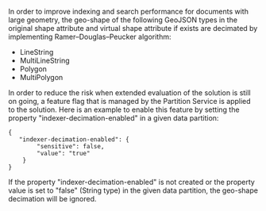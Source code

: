 In order to improve indexing and search performance for documents with large geometry, the geo-shape of the following 
GeoJSON types in the original shape attribute and virtual shape attribute if exists are decimated 
by implementing Ramer–Douglas–Peucker algorithm:
- LineString
- MultiLineString
- Polygon
- MultiPolygon  

In order to reduce the risk when extended evaluation of the solution is still on going, a feature flag that is managed by 
the Partition Service is applied to the solution.
Here is an example to enable this feature by setting the property "indexer-decimation-enabled" in a given data partition:
```
{
   "indexer-decimation-enabled": {
        "sensitive": false,
        "value": "true"
    }
}
```

If the property "indexer-decimation-enabled" is not created or the property value is set to "false" (String type) in the 
given data partition, the geo-shape decimation will be ignored.
